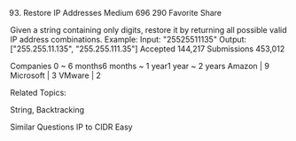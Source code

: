 93. Restore IP Addresses
Medium 696 290 Favorite Share

Given a string containing only digits, restore it by returning all possible valid IP address combinations.
Example:
Input: "25525511135"
Output: ["255.255.11.135", "255.255.111.35"]
Accepted 144,217
Submissions 453,012

Companies
0 ~ 6 months6 months ~ 1 year1 year ~ 2 years
Amazon | 9 Microsoft | 3 VMware | 2 

Related Topics:

String, Backtracking

Similar Questions
IP to CIDR Easy
